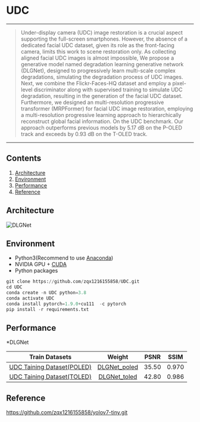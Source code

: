 # UDC
---
>Under-display camera (UDC) image restoration is a crucial aspect supporting the full-screen smartphones. 
However, the absence of a dedicated facial UDC dataset, given its role as the front-facing camera, limits this work to scene restoration only.
As collecting aligned facial UDC images is almost impossible, We propose a generative model named degradation learning generative network (DLGNet),  designed to progressively learn multi-scale complex degradations, simulating the degradation process of UDC images. 
Next, we combine the Flickr-Faces-HQ dataset and employ a pixel-level discriminator along with supervised training to simulate UDC degradation, resulting in the generation of the facial UDC dataset.  
Furthermore, we designed an multi-resolution progressive transformer (MRPFormer) for facial UDC image restoration, employing a multi-resolution progressive learning approach to  hierarchically reconstruct global facial information.  On the UDC benchmark. Our approach outperforms previous models by 5.17 dB on the P-OLED track and exceeds by 0.93 dB on the T-OLED track.
---
## Contents
1. [Architecture](#Architecture)
2. [Environment](#Environment)
3. [Performance](#Performance)
7. [Reference](#Reference)

## Architecture
![DLGNet](https://github.com/zqx1216155858/UDC/assets/112853772/002f50db-e6a0-4ff3-883c-f1a5153eab0f)


## Environment

* Python3(Recommend to use [Anaconda](https://www.anaconda.com/download/#linux))
* NVIDIA GPU + [CUDA](https://developer.nvidia.com/cuda-downloads)
* Python packages
```python
git clone https://github.com/zqx1216155858/UDC.git
cd UDC
conda create -n UDC python=3.8
conda activate UDC
conda install pytorch=1.9.0+cu111  -c pytorch
pip install -r requirements.txt
```

## Performance
*DLGNet

| Train Datasets | Weight |  PSNR | SSIM |
| :-----: | :-----: | :------: | :------: |
| [UDC Taining Dataset(POLED)](https://drive.google.com/file/d/1zB1xoxKBghTTq0CKU1VghBoAoQc5YlHk/view) | [DLGNet_poled](https://drive.google.com/drive/folders/1gyZQ9Rjokv0YhtqyctkSyGzoNVzWpSuq) |  35.50 | 0.970|
| [UDC Taining Dataset(TOLED)](https://drive.google.com/file/d/1zB1xoxKBghTTq0CKU1VghBoAoQc5YlHk/view) | [DLGNet_toled](https://drive.google.com/drive/folders/1gyZQ9Rjokv0YhtqyctkSyGzoNVzWpSuq) |  42.80 | 0.986|


## Reference
https://github.com/zqx1216155858/yolov7-tiny.git
